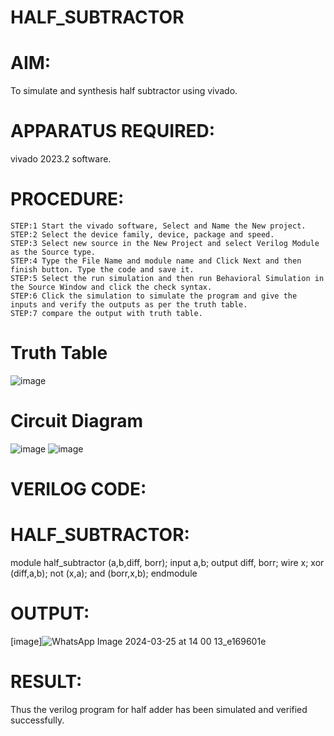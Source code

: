 # HALF_SUBTRACTOR
# AIM:
To simulate and synthesis half subtractor using vivado.
# APPARATUS REQUIRED:
vivado 2023.2 software.
# PROCEDURE:
```
STEP:1 Start the vivado software, Select and Name the New project.
STEP:2 Select the device family, device, package and speed.
STEP:3 Select new source in the New Project and select Verilog Module as the Source type.
STEP:4 Type the File Name and module name and Click Next and then finish button. Type the code and save it.
STEP:5 Select the run simulation and then run Behavioral Simulation in the Source Window and click the check syntax.
STEP:6 Click the simulation to simulate the program and give the inputs and verify the outputs as per the truth table.
STEP:7 compare the output with truth table.
```
# Truth Table
![image](https://github.com/RESMIRNAIR/HALF_SUBTRACTOR/assets/154305926/d0d5980a-6bcf-4ede-a54e-6aae3fb5f5f2)
# Circuit Diagram
![image](https://github.com/RESMIRNAIR/HALF_SUBTRACTOR/assets/154305926/df70da69-5a12-4a0d-ab84-a98dad3f7e70)
![image](https://github.com/RESMIRNAIR/HALF_SUBTRACTOR/assets/154305926/2f2d6a4d-9eda-4165-8579-1d7490b5fe97)
# VERILOG CODE:
# HALF_SUBTRACTOR:
module half_subtractor (a,b,diff, borr);
input a,b;
output diff, borr;
wire x;
xor (diff,a,b);
not (x,a);
and (borr,x,b);
endmodule
# OUTPUT:
[image]![WhatsApp Image 2024-03-25 at 14 00 13_e169601e](https://github.com/Afsar1276/HALF_SUBTRACTOR/assets/161407741/938fe03a-5cec-4d7a-9c1f-d0ceee37c2fc)
# RESULT:
Thus the verilog program for half adder has been simulated and verified successfully.
